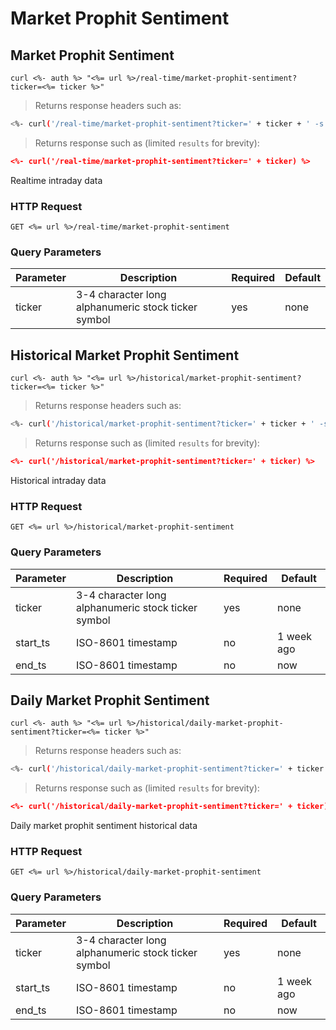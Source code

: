 
# Market Prophit Sentiment


## Market Prophit Sentiment

```shell
curl <%- auth %> "<%= url %>/real-time/market-prophit-sentiment?ticker=<%= ticker %>"
```

> Returns response headers such as:

```bash
<%- curl('/real-time/market-prophit-sentiment?ticker=' + ticker + ' -s -D- -o/dev/null') %>
```

> Returns response such as (limited `results` for brevity):

```json
<%- curl('/real-time/market-prophit-sentiment?ticker=' + ticker) %>
```

Realtime intraday data

### HTTP Request

`GET <%= url %>/real-time/market-prophit-sentiment`

### Query Parameters

Parameter | Description | Required | Default
--------- | ----------- | -------- | -------
ticker | 3-4 character long alphanumeric stock ticker symbol | yes | none



## Historical Market Prophit Sentiment

```shell
curl <%- auth %> "<%= url %>/historical/market-prophit-sentiment?ticker=<%= ticker %>"
```

> Returns response headers such as:

```bash
<%- curl('/historical/market-prophit-sentiment?ticker=' + ticker + ' -s -D- -o/dev/null') %>
```

> Returns response such as (limited `results` for brevity):

```json
<%- curl('/historical/market-prophit-sentiment?ticker=' + ticker) %>
```

Historical intraday data

### HTTP Request

`GET <%= url %>/historical/market-prophit-sentiment`

### Query Parameters

Parameter | Description | Required | Default
--------- | ----------- | -------- | -------
ticker | 3-4 character long alphanumeric stock ticker symbol | yes | none
start_ts | ISO-8601 timestamp | no | 1 week ago
end_ts | ISO-8601 timestamp | no | now


## Daily Market Prophit Sentiment

```shell
curl <%- auth %> "<%= url %>/historical/daily-market-prophit-sentiment?ticker=<%= ticker %>"
```

> Returns response headers such as:

```bash
<%- curl('/historical/daily-market-prophit-sentiment?ticker=' + ticker + ' -s -D- -o/dev/null') %>
```

> Returns response such as (limited `results` for brevity):

```json
<%- curl('/historical/daily-market-prophit-sentiment?ticker=' + ticker) %>
```

Daily market prophit sentiment historical data

### HTTP Request

`GET <%= url %>/historical/daily-market-prophit-sentiment`

### Query Parameters

Parameter | Description | Required | Default
--------- | ----------- | -------- | -------
ticker | 3-4 character long alphanumeric stock ticker symbol | yes | none
start_ts | ISO-8601 timestamp | no | 1 week ago
end_ts | ISO-8601 timestamp | no | now
